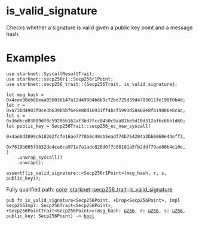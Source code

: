 # is_valid_signature

Checks whether a signature is valid given a public key point and a message hash.
# Examples

```cairo
use starknet::SyscallResultTrait;
use starknet::secp256r1::Secp256r1Point;
use starknet::secp256_trait::{Secp256Trait, is_valid_signature};

let msg_hash = 0x4cee90eb86eaa050036147a12d49004b6b9c72bd725d39d4785011fe190f0b4d;
let r = 0xa73bd4903f0ce3b639bbbf6e8e80d16931ff4bcf5993d58468e8fb19086e8cac;
let s = 0x36dbcd03009df8c59286b162af3bd7fcc0450c9aa81be5d10d312af6c66b1d60;
let public_key = Secp256Trait::secp256_ec_new_syscall(
    0x4aebd3099c618202fcfe16ae7770b0c49ab5eadf74b754204a3bb6060e44eff3,
    0x7618b065f9832de4ca6ca971a7a1adc826d0f7c00181a5fb2ddf79ae00b4e10e,
)
    .unwrap_syscall()
    .unwrap();

assert!(is_valid_signature::<Secp256r1Point>(msg_hash, r, s, public_key));
```

Fully qualified path: [core](./core.md)::[starknet](./core-starknet.md)::[secp256_trait](./core-starknet-secp256_trait.md)::[is_valid_signature](./core-starknet-secp256_trait-is_valid_signature.md)

<pre><code class="language-cairo">pub fn is_valid_signature&lt;Secp256Point, +Drop&lt;Secp256Point&gt;, impl Secp256Impl: Secp256Trait&lt;Secp256Point&gt;, +Secp256PointTrait&lt;Secp256Point&gt;&gt;(msg_hash: <a href="core-integer-u256.html">u256</a>, r: <a href="core-integer-u256.html">u256</a>, s: <a href="core-integer-u256.html">u256</a>, public_key: Secp256Point) -&gt; <a href="core-bool.html">bool</a></code></pre>

